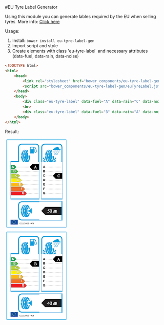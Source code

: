 #EU Tyre Label Generator

Using this module you can generate lables required by the EU when selling tyres.
More info: [Click here](http://www.etrma.org/tyres/tyre-labelling)

Usage:

1. Install:
    ```bower install eu-tyre-label-gen ```
2. Import script and style
3. Create elements with class 'eu-tyre-label' and necessary attributes (data-fuel, data-rain, data-noise)

```html
<!DOCTYPE html>
<html>
    <head>
        <link rel="stylesheet" href="bower_components/eu-tyre-label-gen/euTyreLabel.css">
        <script src="bower_components/eu-tyre-label-gen/euTyreLabel.js"></script>
    </head>
    <body>
        <div class="eu-tyre-label" data-fuel="A" data-rain="C" data-noise="50"></div>
        <br>
        <div class="eu-tyre-label" data-fuel="B" data-rain="A" data-noise="40"></div>
    </body>
</html>
```

Result:

<img src="img/screener.png" alt="alt text" title="EU Tyre Gen Result">
